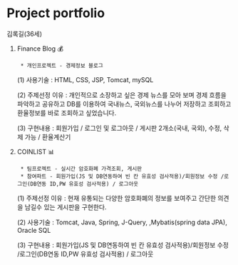 # Project portfolio
김록길(36세)

1. Finance Blog 💰 

		* 개인프로젝트 - 경제정보 블로그
  
	(1) 사용기술 : HTML, CSS, JSP, Tomcat, mySQL
  
	(2) 주제선정 이유 : 개인적으로 소장하고 싶은 경제 뉴스를 모아 보며 경제 흐름을 파악하고 공유하고 DB를 이용하여 국내뉴스, 국외뉴스를 나누어 저장하고 조회하고 환율정보를 바로 조회하고 싶었습니다.
                     
	(3) 구현내용 : 회원가입 / 로그인 및 로그아웃 / 게시판 2개소(국내, 국외), 수정, 삭제 가능 / 환율계산기
   	
2. COINLIST 📊   
 
		* 팀프로젝트 - 실시간 암호화폐 가격조회, 게시판
		* 참여파트 - 회원가입(JS 및 DB연동하여 빈 칸 유효성 검사적용)/회원정보 수정 /로그인(DB연동 ID,PW 유효성 검사적용) / 로그아웃
		
	(1) 주제선정 이유 : 현재 유통되는 다양한 암호화폐의 정보를 보여주고 간단한 의견을 남길수 있는 게시판을 구현한다.
	
	(2) 사용기술 : Tomcat, Java, Spring, J-Query, ,Mybatis(spring data JPA),  Oracle SQL
	
	(3) 구현내용 :  회원가입(JS 및 DB연동하여 빈 칸 유효성 검사적용)/회원정보 수정 /로그인(DB연동 ID,PW 유효성 검사적용) / 로그아웃
	
	

  
  
